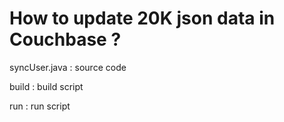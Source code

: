 # How to update 20K json data in Couchbase ?


syncUser.java : source code 

build : build script 

run : run script 


